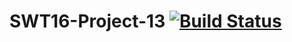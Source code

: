 # SWT16-Project-13 [![Build Status](https://travis-ci.org/HPI-SWA-Teaching/SWT16-Project-13.svg?branch=master)](https://travis-ci.org/HPI-SWA-Teaching/SWT16-Project-13)
